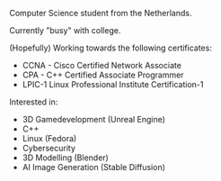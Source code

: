 Computer Science student from the Netherlands.

Currently "busy" with college.

(Hopefully) Working towards the following certificates:
<ul>
  <li>CCNA - Cisco Certified Network Associate</li>
  <li>CPA - C++ Certified Associate Programmer</li>
  <li>LPIC-1 Linux Professional Institute Certification-1</li>
</ul>

Interested in:
<ul>
  <li>3D Gamedevelopment (Unreal Engine) </li>
  <li>C++</li>
  <li>Linux (Fedora) </li>
  <li>Cybersecurity</li>
  <li>3D Modelling (Blender)</li>
  <li>AI Image Generation (Stable Diffusion)</li>
</ul>

<!--
**Zhalmor/Zhalmor** is a ✨ _special_ ✨ repository because its `README.md` (this file) appears on your GitHub profile.

Here are some ideas to get you started:

- 🔭 I’m currently working on ...
- 🌱 I’m currently learning ...
- 👯 I’m looking to collaborate on ...
- 🤔 I’m looking for help with ...
- 💬 Ask me about ...
- 📫 How to reach me: ...
- 😄 Pronouns: ...
- ⚡ Fun fact: ...
-->
